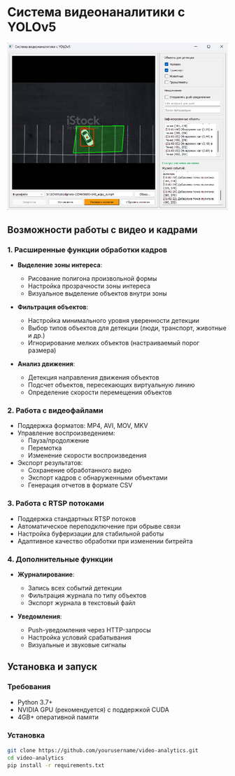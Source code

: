 # Система видеонаналитики с YOLOv5

![Demo Screenshot](Screenshot_2.png)

## Возможности работы с видео и кадрами

### 1. Расширенные функции обработки кадров
- **Выделение зоны интереса**:
  - Рисование полигона произвольной формы
  - Настройка прозрачности зоны интереса
  - Визуальное выделение объектов внутри зоны

- **Фильтрация объектов**:
  - Настройка минимального уровня уверенности детекции
  - Выбор типов объектов для детекции (люди, транспорт, животные и др.)
  - Игнорирование мелких объектов (настраиваемый порог размера)

- **Анализ движения**:
  - Детекция направления движения объектов
  - Подсчет объектов, пересекающих виртуальную линию
  - Определение скорости перемещения объектов

### 2. Работа с видеофайлами
- Поддержка форматов: MP4, AVI, MOV, MKV
- Управление воспроизведением:
  - Пауза/продолжение
  - Перемотка
  - Изменение скорости воспроизведения
- Экспорт результатов:
  - Сохранение обработанного видео
  - Экспорт кадров с обнаруженными объектами
  - Генерация отчетов в формате CSV

### 3. Работа с RTSP потоками
- Поддержка стандартных RTSP потоков
- Автоматическое переподключение при обрыве связи
- Настройка буферизации для стабильной работы
- Адаптивное качество обработки при изменении битрейта

### 4. Дополнительные функции
- **Журналирование**:
  - Запись всех событий детекции
  - Фильтрация журнала по типу объектов
  - Экспорт журнала в текстовый файл

- **Уведомления**:
  - Push-уведомления через HTTP-запросы
  - Настройка условий срабатывания
  - Визуальные и звуковые сигналы

## Установка и запуск

### Требования
- Python 3.7+
- NVIDIA GPU (рекомендуется) с поддержкой CUDA
- 4GB+ оперативной памяти

### Установка
```bash
git clone https://github.com/yourusername/video-analytics.git
cd video-analytics
pip install -r requirements.txt
